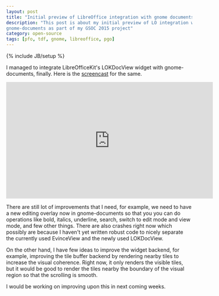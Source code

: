 ```yaml
---
layout: post
title: "Initial preview of LibreOffice integration with gnome documents"
description: "This post is about my initial preview of LO integration with
gnome-documents as part of my GSOC 2015 project"
category: open-source
tags: [pfo, tdf, gnome, libreoffice, pgo]
---
```

{% include JB/setup %}

I managed to integrate LibreOfficeKit's LOKDocView widget with gnome-documents,
finally. Here is the [screencast](https://youtu.be/NdSbqMvLYt4) for the same.

<iframe width="560" height="315" src="https://www.youtube.com/embed/NdSbqMvLYt4" frameborder="0" allowfullscreen></iframe>

There are still lot of improvements that I need, for example, we need to have a
new editing overlay now in gnome-documents so that you you can do operations
like bold, italics, underline, search, switch to edit mode and view mode, and
few other things. There are also crashes right now which possibly are because I
haven't yet written robust code to nicely separate the currently used EvinceView and
the newly used LOKDocView.

On the other hand, I have few ideas to improve the widget backend, for example,
improving the tile buffer backend by rendering nearby tiles to increase the visual
coherence. Right now, it only renders the visible tiles, but it would be good to
render the tiles nearby the boundary of the visual region so that the scrolling
is smooth.

I would be working on improving upon this in next coming weeks.
